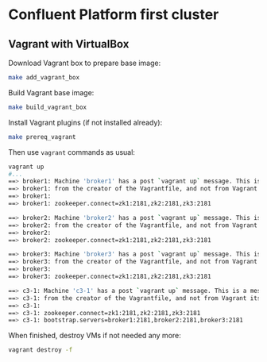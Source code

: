 # Confluent Platform first cluster

## Vagrant with VirtualBox


Download Vagrant box to prepare base image:

```bash
make add_vagrant_box
```

Build Vagrant base image:

```bash
make build_vagrant_box
```

Install Vagrant plugins (if not installed already):

```bash
make prereq_vagrant
```

Then use `vagrant` commands as usual:

```bash
vagrant up
#...
==> broker1: Machine 'broker1' has a post `vagrant up` message. This is a message
==> broker1: from the creator of the Vagrantfile, and not from Vagrant itself:
==> broker1: 
==> broker1: zookeeper.connect=zk1:2181,zk2:2181,zk3:2181

==> broker2: Machine 'broker2' has a post `vagrant up` message. This is a message
==> broker2: from the creator of the Vagrantfile, and not from Vagrant itself:
==> broker2: 
==> broker2: zookeeper.connect=zk1:2181,zk2:2181,zk3:2181

==> broker3: Machine 'broker3' has a post `vagrant up` message. This is a message
==> broker3: from the creator of the Vagrantfile, and not from Vagrant itself:
==> broker3: 
==> broker3: zookeeper.connect=zk1:2181,zk2:2181,zk3:2181

==> c3-1: Machine 'c3-1' has a post `vagrant up` message. This is a message
==> c3-1: from the creator of the Vagrantfile, and not from Vagrant itself:
==> c3-1: 
==> c3-1: zookeeper.connect=zk1:2181,zk2:2181,zk3:2181
==> c3-1: bootstrap.servers=broker1:2181,broker2:2181,broker3:2181
```

When finished, destroy VMs if not needed any more:

```bash
vagrant destroy -f
```
